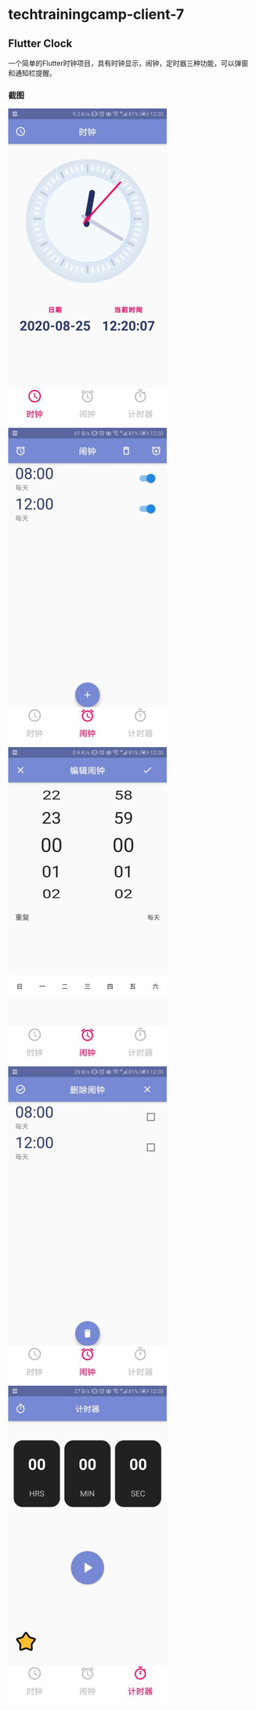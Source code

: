 # techtrainingcamp-client-7
## Flutter Clock
一个简单的Flutter时钟项目，具有时钟显示，闹钟，定时器三种功能，可以弹窗和通知栏提醒。

### 截图

![pic5](Screenshots/pic5.jpg) ![pic4](Screenshots/pic4.jpg) ![pic3](Screenshots/pic3.jpg)
![pic2](Screenshots/pic2.jpg) ![pic1](Screenshots/pic1.jpg)
